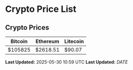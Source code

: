 # Crypto Price List

## Crypto Prices
| Bitcoin | Ethereum | Litecoin |
| ------- | -------- | -------- |
| $105825 | $2618.51 | $90.07 |
**Last Updated:** 2025-05-30 10:59 UTC
**Last Updated:** $DATE$
